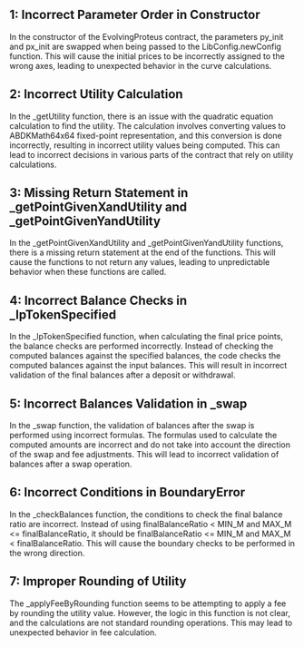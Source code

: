 ##  1: Incorrect Parameter Order in Constructor

In the constructor of the EvolvingProteus contract, the parameters py_init and px_init are swapped when being passed to the LibConfig.newConfig function. This will cause the initial prices to be incorrectly assigned to the wrong axes, leading to unexpected behavior in the curve calculations.

##  2: Incorrect Utility Calculation

In the _getUtility function, there is an issue with the quadratic equation calculation to find the utility. The calculation involves converting values to ABDKMath64x64 fixed-point representation, and this conversion is done incorrectly, resulting in incorrect utility values being computed. This can lead to incorrect decisions in various parts of the contract that rely on utility calculations.

## 3: Missing Return Statement in _getPointGivenXandUtility and _getPointGivenYandUtility

In the _getPointGivenXandUtility and _getPointGivenYandUtility functions, there is a missing return statement at the end of the functions. This will cause the functions to not return any values, leading to unpredictable behavior when these functions are called.

## 4: Incorrect Balance Checks in _lpTokenSpecified

In the _lpTokenSpecified function, when calculating the final price points, the balance checks are performed incorrectly. Instead of checking the computed balances against the specified balances, the code checks the computed balances against the input balances. This will result in incorrect validation of the final balances after a deposit or withdrawal.

## 5: Incorrect Balances Validation in _swap

In the _swap function, the validation of balances after the swap is performed using incorrect formulas. The formulas used to calculate the computed amounts are incorrect and do not take into account the direction of the swap and fee adjustments. This will lead to incorrect validation of balances after a swap operation.

## 6: Incorrect Conditions in BoundaryError

In the _checkBalances function, the conditions to check the final balance ratio are incorrect. Instead of using finalBalanceRatio < MIN_M and MAX_M <= finalBalanceRatio, it should be finalBalanceRatio <= MIN_M and MAX_M < finalBalanceRatio. This will cause the boundary checks to be performed in the wrong direction.

## 7: Improper Rounding of Utility

The _applyFeeByRounding function seems to be attempting to apply a fee by rounding the utility value. However, the logic in this function is not clear, and the calculations are not standard rounding operations. This may lead to unexpected behavior in fee calculation.